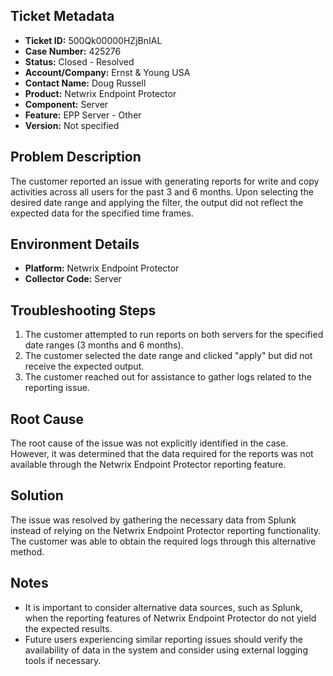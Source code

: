 ## Ticket Metadata
- **Ticket ID:** 500Qk00000HZjBnIAL
- **Case Number:** 425276
- **Status:** Closed - Resolved
- **Account/Company:** Ernst & Young USA
- **Contact Name:** Doug Russell
- **Product:** Netwrix Endpoint Protector
- **Component:** Server
- **Feature:** EPP Server - Other
- **Version:** Not specified

## Problem Description
The customer reported an issue with generating reports for write and copy activities across all users for the past 3 and 6 months. Upon selecting the desired date range and applying the filter, the output did not reflect the expected data for the specified time frames.

## Environment Details
- **Platform:** Netwrix Endpoint Protector
- **Collector Code:** Server

## Troubleshooting Steps
1. The customer attempted to run reports on both servers for the specified date ranges (3 months and 6 months).
2. The customer selected the date range and clicked "apply" but did not receive the expected output.
3. The customer reached out for assistance to gather logs related to the reporting issue.

## Root Cause
The root cause of the issue was not explicitly identified in the case. However, it was determined that the data required for the reports was not available through the Netwrix Endpoint Protector reporting feature.

## Solution
The issue was resolved by gathering the necessary data from Splunk instead of relying on the Netwrix Endpoint Protector reporting functionality. The customer was able to obtain the required logs through this alternative method.

## Notes
- It is important to consider alternative data sources, such as Splunk, when the reporting features of Netwrix Endpoint Protector do not yield the expected results.
- Future users experiencing similar reporting issues should verify the availability of data in the system and consider using external logging tools if necessary.
